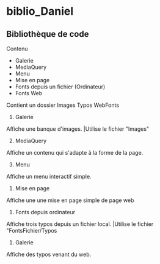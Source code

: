 # biblio_Daniel
 
 Bibliothèque de code
 --------------------
 
 Contenu
 - Galerie
 - MediaQuery
 - Menu
 - Mise en page
 - Fonts depuis un fichier (Ordinateur)
 - Fonts Web

 Contient un dossier
 Images
 Typos
 WebFonts

 1) Galerie
 
 Affiche une banque d'images.
 |Utilise le fichier "Images"
 
 2) MediaQuery
 
 Affiche un contenu qui s'adapte à la 
 forme de la page.
 
 3) Menu
 
 Affiche un menu interactif simple.
 
 1) Mise en page
 
 Affiche une une mise en page simple de
 page web

 1) Fonts depuis ordinateur
 
 Affiche trois typos depuis un fichier
 local.
 |Utilise le fichier "FontsFichier/Typos
 
 1) Galerie
 
 Affiche des typos venant du web.

